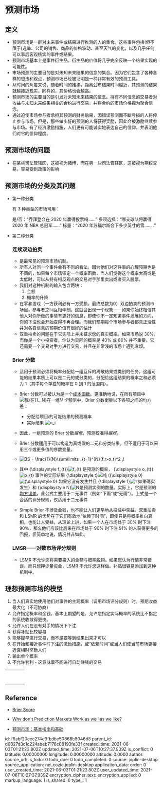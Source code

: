 # 预测市场

##  定义

- 预测市场是一群对未来事件或结果进行推测的人的集合。这些事件包括(但不限于)选举、公司的销售、商品的价格波动、甚至天气的变化，以及几乎任何可以事后客观核实的事件或结果。
- 预测市场基本上是事件衍生品，衍生品的价值将几乎完全反映一个结果实现的可能性。
- 市场预测的主要目的是对未知未来结果的信念的集合。因为它们包含了各种各样的想法和观点，预测市场已经被证明是一种非常有效的预测工具。
- 从时间的角度来说，随着时间的推移，距离公布结果时间越近，其预测的结果就越接近现实，同样的，其价格也会越高。
- 预测市场的主要目的是引发对未知未来结果的信念。持有不同信念的交易者对收益与未知未来结果相关的合约进行交易，并将合约的市场价格视为聚合信念。
- 通过迫使市场参与者承担其预测的财务后果，因错误预测而不断亏损的人将停止参与市场。但是，那些做出好的预测的人将获得奖励，因此会被激励继续参与市场。有了经济激励措施，人们更有可能诚实地表达自己的信仰，并表明他们对它的信仰程度。

## 预测市场的问题

- 在某些司法管辖区，这被视为赌博，而在另一些司法管辖区，这被视为期权交易。容易受到政策的影响

## 预测市场的分类及其问题

- 第一种分类

  有 3 种类型的市场可用： ‌

  是/否：“乔拜登会在 2020 年赢得投票吗……”
  多项选择：“哪支球队将赢得 2020 年 NBA 总冠军……”
  标量：“2020 年苏福尔斯会下多少英寸的雪…… .”

- 第二种分类

  ### 连续双边拍卖

  - 是最常见的预测市场机制。
  - 所有人对同一个事件会有不同的看法，因为他们对这件事的心理预期也是不同的，如果每个市场锚定一个概率函数，当人们觉得这个概率太高或是太低时，可以从持有相反观点的交易对手那里卖出或者买入股票。
  - 我们对这种机制的输入包含两块：
    1. 金额
    2. 概率的升降
  - 在零和游戏（一方获利必有一方受损，最终总数为0）双边拍卖的预测市场里，参与者之间互相牵制。这就会出现一个现象——如果你始终相信其他人对你所做的事情有更好的信息，即使你不一定知道事件发展的方向，你的下注也会开始变得不再合理。而我们预期每个市场参与者都真正理性并对各自信息的预期价值有很好的估计
  - 双重拍卖的问题在于它实际上并未征求您的真实概率。如果市场说 30%，而你是一个小投资者，你认为实际的概率是 40% 或 80% 并不重要。它还需要一个交易对手方进行交易，并且在非常浅的市场上遇到麻烦。

  ### Brier 分数

  - 适用于预测必须将概率分配给一组互斥的离散结果或类别的任务。这组可能的结果本质上可以是二元的或分类的，分配给这组结果的概率之和必须为 1（其中每个单独的概率在 0 到 1 的范围内）。

  - Brier 分数可以被认为是一个[成本函数](https://en.wikipedia.org/wiki/Loss_function)。更准确地说，在所有项目中![我\在{1...N}](https://wikimedia.org/api/rest_v1/media/math/render/svg/9571a912a77646bcef8170a7640ad11e2d640b95)在一组*N 个*预测中，Brier 分数衡量以下各项之间的均方差：
    - 分配给项目*i*的可能结果的预测概率
    - 实际结果 ![o_i](https://wikimedia.org/api/rest_v1/media/math/render/svg/c81b6f1251a0d2e12011a746b586c5fa9a132d48)

  - 因此，一组预测的 Brier 分数*越低*，预测校准得*越好*。

  - Brier 分数适用于可以构造为真或假的二元和分类结果，但不适用于可以采用三个或更多值的序数变量。

  - ![BS = \frac{1}{N}\sum\limits _{t=1}^{N}(f_t-o_t)^2 \,\!](https://wikimedia.org/api/rest_v1/media/math/render/svg/ddfa14bfcf9f474cd45d93b8c88281d2fb22192b)
  - 其中 {\displaystyle f_{t}}![f_{t}](https://wikimedia.org/api/rest_v1/media/math/render/svg/874c306411e808e8191e8aeb95e3440e1c68d6e9) 是预测的概率， {\displaystyle o_{t}}![o_{t}](https://wikimedia.org/api/rest_v1/media/math/render/svg/3cd2cf4bfdabc8ae396ce3fa32aeb871efb3d732) 事件的实际结果 {\displaystyle t}![吨](https://wikimedia.org/api/rest_v1/media/math/render/svg/65658b7b223af9e1acc877d848888ecdb4466560) ({\displaystyle 0}![{\displaystyle 0}](https://wikimedia.org/api/rest_v1/media/math/render/svg/2aae8864a3c1fec9585261791a809ddec1489950) 如果它没有发生并且 {\displaystyle 1}![1](https://wikimedia.org/api/rest_v1/media/math/render/svg/92d98b82a3778f043108d4e20960a9193df57cbf) 如果确实发生）和 {\displaystyle N}![N](https://wikimedia.org/api/rest_v1/media/math/render/svg/f5e3890c981ae85503089652feb48b191b57aae3)是预测实例的数量。实际上，它是预测的[均方误差](https://en.wikipedia.org/wiki/Mean_squared_error)。此公式主要用于二元事件（例如“下雨”或“无雨”）。上式是一个合适的评分规则，仅适用于二元事件
  - Simple Brier 不涉及金钱，也不能让人们更早地从投注中获益。双重拍卖和 LSMR 的优势在于它们有效地“依赖于时间”，即使只是将概率推向真相，也能让人受益。从理论上讲，如果一个人在市场处于 30% 时下注 90%，那么他们应该比后来在市场处于 90% 时下注 91% 的人获得更多的回报，但简单地说，情况并非如此。

  ### LMSR——对数市场评分规则

  - LSMR 不允许您将需要投入的金额与概率脱钩。如果您认为行情非常错误，而只想押少量资金，LSMR 不允许您这样做。补贴很容易添加到这种机制中。

## 理想预测市场的模型

1. 当人们真实地使用他们对事件的主观概率（调用市场评分规则）时，预期收益最大化（不可协商）
2. 允许指定概率和金钱。基本上期望的是，允许您指定实际概率的系统比不指定的系统收敛得更快。
3. 允许人们在没有对手的情况下下注
4. 获得补贴比较容易
5. 能够提早进行交易，而不是要等到结果出来才可以
6. 在开始和接近事件时下注的激励措施，或“依赖时间”或当人们使当前市场更接近真相时奖励人们
7. 输出单个概率
8. 不允许套利 - 这意味着不能进行自动赚钱的交易

|      |      |      |      |
| ---- | ---- | ---- | ---- |
|      |      |      |      |
|      |      |      |      |
|      |      |      |      |
|      |      |      |      |
|      |      |      |      |
|      |      |      |      |
|      |      |      |      |
|      |      |      |      |



## Reference

- [Brier Score](https://en.wikipedia.org/wiki/Brier_score)
- [Why don't Prediction Markets Work as well as we like?](https://pashanomics.substack.com/p/why-dont-prediction-markets-work)

- [预测市场：基本指南和基础](https://88vgk88.medium.com/%D1%80%D1%8B%D0%BD%D0%BE%D0%BA-%D0%BF%D1%80%D0%B5%D0%B4%D1%81%D0%BA%D0%B0%D0%B7%D0%B0%D0%BD%D0%B8%D0%B9-%D0%B1%D0%B0%D0%B7%D0%BE%D0%B2%D0%BE%D0%B5-%D1%80%D1%83%D0%BA%D0%BE%D0%B2%D0%BE%D0%B4%D1%81%D1%82%D0%B2%D0%BE-%D0%B8-%D0%BE%D1%81%D0%BD%D0%BE%D0%B2%D0%BD%D1%8B%D0%B5-%D0%BF%D1%80%D0%B8%D0%BD%D1%86%D0%B8%D0%BF%D1%8B-efd4d5d991a5)

id: f9abf20cec274e9fbdbe50868b8046d8
parent_id: d6827d3c1c224abeb7178c88193fe33f
created_time: 2021-06-03T01:21:23.802Z
updated_time: 2021-07-06T10:27:37.939Z
is_conflict: 0
latitude: 0.00000000
longitude: 0.00000000
altitude: 0.0000
author: 
source_url: 
is_todo: 0
todo_due: 0
todo_completed: 0
source: joplin-desktop
source_application: net.cozic.joplin-desktop
application_data: 
order: 0
user_created_time: 2021-06-03T01:21:23.802Z
user_updated_time: 2021-07-06T10:27:37.939Z
encryption_cipher_text: 
encryption_applied: 0
markup_language: 1
is_shared: 0
type_: 1